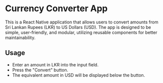 # Currency Converter App
This is a React Native application that allows users to convert amounts from Sri Lankan Rupees (LKR) to US Dollars (USD). The app is designed to be simple, user-friendly, and modular, utilizing reusable components for better maintainability.

## Usage
- Enter an amount in LKR into the input field.
- Press the "Convert" button.
- The equivalent amount in USD will be displayed below the button.
